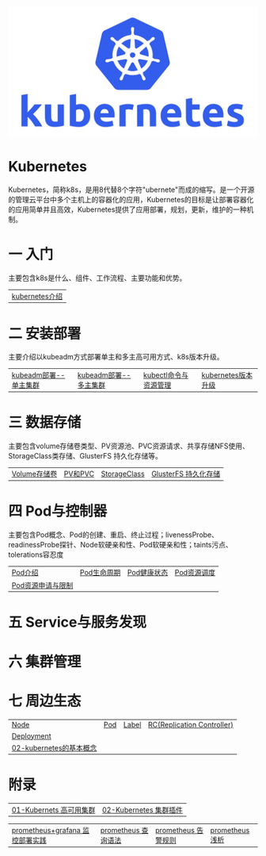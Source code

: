 ![img](assets/k8s-logo.jpeg)





# Kubernetes

​		Kubernetes，简称k8s，是用8代替8个字符"ubernete"而成的缩写。是一个开源的管理云平台中多个主机上的容器化的应用，Kubernetes的目标是让部署容器化的应用简单并且高效，Kubernetes提供了应用部署，规划，更新，维护的一种机制。



# 一 入门

主要包含k8s是什么、组件、工作流程、主要功能和优势。

<table border="0">
<tr>
   <td><a href="概念介绍/kubernetes介绍.md">kubernetes介绍</a></td>
</tr>
</table>



# 二 安装部署

主要介绍以kubeadm方式部署单主和多主高可用方式、k8s版本升级。

<table border="0">
<tr>
   <td><a href="安装部署/kubeadm部署--单主集群.md">kubeadm部署--单主集群</a></td>
   <td><a href="安装部署/kubeadm部署--多主集群.md">kubeadm部署--多主集群</a></td>
   <td><a href="安装部署/kubectl命令行工具详解.md">kubectl命令与资源管理</a></td>
   <td><a href="安装部署/kubernetes版本升级.md">kubernetes版本升级</a></td>
</tr>
</table>





# 三 数据存储

主要包含volume存储卷类型、PV资源池、PVC资源请求、共享存储NFS使用、StorageClass类存储、GlusterFS 持久化存储等。

<table border="0">
<tr>
   <td><a href="数据存储/Volume存储卷.md">Volume存储卷</a></td>
   <td><a href="数据存储/PV和PVC.md">PV和PVC</a></td>
   <td><a href="数据存储/StorageClass.md">StorageClass</a></td>
   <td><a href="数据存储/GlusterFS持久化存储.md">GlusterFS 持久化存储</a></td>
    </tr>
</table>




# 四 Pod与控制器

主要包含Pod概念、Pod的创建、重启、终止过程；livenessProbe、readinessProbe探针、Node软硬亲和性、Pod软硬亲和性；taints污点、tolerations容忍度

<table border="0">
<tr>
   <td><a href="Pod与控制器/Pod介绍.md">Pod介绍</a></td>
   <td><a href="Pod与控制器/Pod生命周期.md">Pod生命周期</a></td>
   <td><a href="Pod与控制器/Pod健康状态.md">Pod健康状态</a></td>
   <td><a href="Pod与控制器/Pod资源调度.md">Pod资源调度</a></td>
</tr>
<tr>
   <td><a href="Pod与控制器/Pod资源申请与限制.md">Pod资源申请与限制</a></td>
</tr>
</table>









# 五 Service与服务发现









# 六 集群管理









# 七 周边生态











<table border="0">
<tr>
   <td><a href="Kubernetes学习/Node.md">Node</a></td>
   <td><a href="Kubernetes学习/Pod.md">Pod</a></td>
   <td><a href="Kubernetes学习/Label.md">Label</a></td>
   <td><a href="Kubernetes学习/RC(Replication Co.mdntroller).md">RC(Replication Controller)</a></td>
</tr>
<tr>
   <td><a href="Kubernetes学习/Deployment.md">Deployment</a></td>
</tr>
<tr>
   <td><a href="Kubernetes学习/02-kubernetes的基本概念.md">02-kubernetes的基本概念</a></td>
</tr>
</table>














# 附录

<table border="0">
    <tr>
        <td><a href="二进制/01-Kubernets高可用集群.md">01-Kubernets 高可用集群</a></td>
        <td><a href="二进制/02-Kubernetes集群插件.md">02-Kubernetes 集群插件</a></td>
    </tr>
</table>
<table border="0">
    <tr>
    <td><a href="二进制/promethues/prometheus+grafana监控部署实践.md">prometheus+grafana 监控部署实践</a></td>
    <td><a href="二进制/promethues/prometheus查询语法.md">prometheus 查询语法</a></td>
    <td><a href="二进制/promethues/prometheus告警规则.md">prometheus 告警规则</a></td>
    <td><a href="二进制/promethues/prometheus浅析.md">prometheus 浅析</a></td>
    </tr>
</table>
